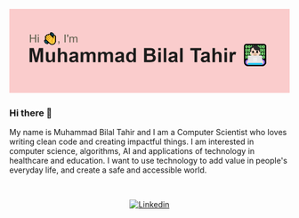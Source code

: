 <p align="center">
  <img src="https://github.com/bilaltahir2178/bilaltahir2178/blob/main/GitHub-banner.png">
</p>

### Hi there 👋

My name is Muhammad Bilal Tahir and I am a Computer Scientist who loves writing clean code and creating impactful things. I am interested in computer science, algorithms, AI and applications of technology in healthcare and education. I want to use technology to add value in people's everyday life, and create a safe and accessible world.

<br>
<p align="center">
   <a href="https://www.linkedin.com/in/bilaltahir2178" target="_blank"><img src="https://img.shields.io/badge/LinkedIn-0077B5?style=for-the-badge&logo=linkedin&logoColor=white" alt="Linkedin"></a>
</p>
